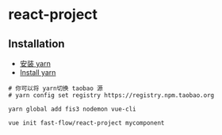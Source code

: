 # react-project

## Installation

- [安装 yarn](https://yarnpkg.com/zh-Hans/docs/install)
- [Install yarn](https://yarnpkg.com/en/docs/install)

```shell
# 你可以将 yarn切换 taobao 源
# yarn config set registry https://registry.npm.taobao.org

yarn global add fis3 nodemon vue-cli
```

```shell
vue init fast-flow/react-project mycomponent
```
